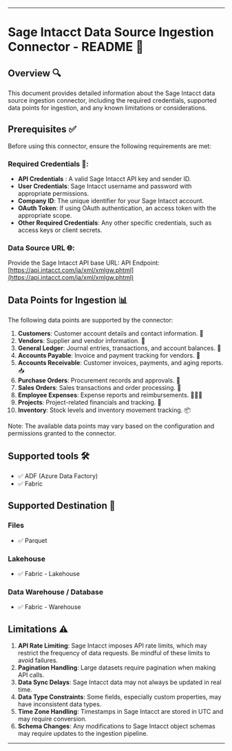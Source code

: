 
---

# Sage Intacct Data Source Ingestion Connector - README 📄

## Overview 🔍

This document provides detailed information about the Sage Intacct data source ingestion connector, including the required credentials, supported data points for ingestion, and any known limitations or considerations.

## Prerequisites ✅

Before using this connector, ensure the following requirements are met:

### Required Credentials 🔐:

* **API Credentials** : A valid Sage Intacct API key and sender ID.
* **User Credentials**: Sage Intacct username and password with appropriate permissions.
* **Company ID**: The unique identifier for your Sage Intacct account.
* **OAuth Token**: If using OAuth authentication, an access token with the appropriate scope.
* **Other Required Credentials**: Any other specific credentials, such as access keys or client secrets.

### Data Source URL 🌐:

Provide the Sage Intacct API base URL:
API Endpoint: [https://api.intacct.com/ia/xml/xmlgw.phtml](https://api.intacct.com/ia/xml/xmlgw.phtml)

## Data Points for Ingestion 📊

The following data points are supported by the connector:

1. **Customers**: Customer account details and contact information. 👥
2. **Vendors**: Supplier and vendor information. 🏢
3. **General Ledger**: Journal entries, transactions, and account balances. 📘
4. **Accounts Payable**: Invoice and payment tracking for vendors. 💸
5. **Accounts Receivable**: Customer invoices, payments, and aging reports. 📥
6. **Purchase Orders**: Procurement records and approvals. 🛒
7. **Sales Orders**: Sales transactions and order processing. 🧾
8. **Employee Expenses**: Expense reports and reimbursements. 🧍‍♂️💼
9. **Projects**: Project-related financials and tracking. 📁
10. **Inventory**: Stock levels and inventory movement tracking. 📦

Note: The available data points may vary based on the configuration and permissions granted to the connector.

## Supported tools 🛠️

* ✅ ADF (Azure Data Factory)
* ✅ Fabric

## Supported Destination 🎯

### Files

* ✅ Parquet

### Lakehouse

* ✅ Fabric - Lakehouse

### **Data Warehouse / Database**

* ✅ Fabric - Warehouse

## Limitations ⚠️

1. **API Rate Limiting**: Sage Intacct imposes API rate limits, which may restrict the frequency of data requests. Be mindful of these limits to avoid failures.
2. **Pagination Handling**: Large datasets require pagination when making API calls.
3. **Data Sync Delays**: Sage Intacct data may not always be updated in real time.
4. **Data Type Constraints**: Some fields, especially custom properties, may have inconsistent data types.
5. **Time Zone Handling**: Timestamps in Sage Intacct are stored in UTC and may require conversion.
6. **Schema Changes**: Any modifications to Sage Intacct object schemas may require updates to the ingestion pipeline.

---

